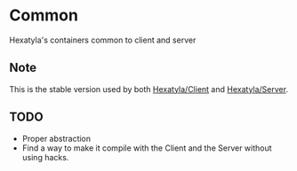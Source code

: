 # Common


Hexatyla's containers common to client and server

## Note

This is the stable version used by both [Hexatyla/Client](https://github.com/Hexatyla/Client) and [Hexatyla/Server](https://github.com/Hexatyla/Server).

## TODO

- Proper abstraction
- Find a way to make it compile with the Client and the Server without using hacks.